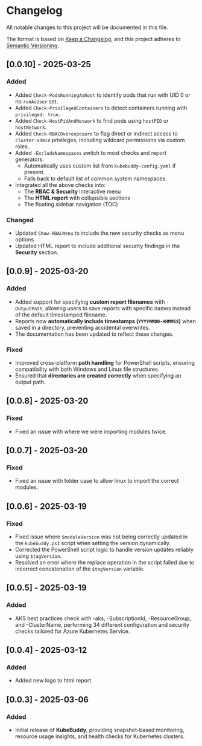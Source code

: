 # Changelog

All notable changes to this project will be documented in this file.

The format is based on [Keep a Changelog](https://keepachangelog.com/en/1.0.0/), and this project adheres to [Semantic Versioning](https://semver.org/spec/v2.0.0.html).

## [0.0.10] - 2025-03-25

### Added
- Added `Check-PodsRunningAsRoot` to identify pods that run with UID 0 or no `runAsUser` set.
- Added `Check-PrivilegedContainers` to detect containers running with `privileged: true`.
- Added `Check-HostPidAndNetwork` to find pods using `hostPID` or `hostNetwork`.
- Added `Check-RBACOverexposure` to flag direct or indirect access to `cluster-admin` privileges, including wildcard permissions via custom roles.
- Added `-ExcludeNamespaces` switch to most checks and report generators.  
  - Automatically uses custom list from `kubebuddy-config.yaml` if present.
  - Falls back to default list of common system namespaces.
- Integrated all the above checks into:
  - The **RBAC & Security** interactive menu
  - The **HTML report** with collapsible sections
  - The floating sidebar navigation (TOC)

### Changed
- Updated `Show-RBACMenu` to include the new security checks as menu options.
- Updated HTML report to include additional security findings in the **Security** section.

## [0.0.9] - 2025-03-20

### Added
- Added support for specifying **custom report filenames** with `-OutputPath`, allowing users to save reports with specific names instead of the default timestamped filename.
- Reports now **automatically include timestamps (`YYYYMMDD-HHMMSS`)** when saved in a directory, preventing accidental overwrites.
- The documentation has been updated to reflect these changes.

### Fixed
- Improved cross-platform **path handling** for PowerShell scripts, ensuring compatibility with both Windows and Linux file structures.
- Ensured that **directories are created correctly** when specifying an output path.

## [0.0.8] - 2025-03-20

### Fixed
- Fixed an issue with where we were importing modules twice.

## [0.0.7] - 2025-03-20

### Fixed
- Fixed an issue with folder case to allow linux to import the correct modules.

## [0.0.6] - 2025-03-19

### Fixed
- Fixed issue where `$moduleVersion` was not being correctly updated in the `kubebuddy.ps1` script when setting the version dynamically.
- Corrected the PowerShell script logic to handle version updates reliably using `$tagVersion`.
- Resolved an error where the replace operation in the script failed due to incorrect concatenation of the `$tagVersion` variable.

## [0.0.5] - 2025-03-19

### Added
- AKS best practices check with -aks, -SubscriptionId, -ResourceGroup, and -ClusterName, performing 34 different configuration and security checks tailored for Azure Kubernetes Service.

## [0.0.4] - 2025-03-12

### Added
- Added new logo to html report.

## [0.0.3] - 2025-03-06

### Added
- Initial release of **KubeBuddy**, providing snapshot-based monitoring, resource usage insights, and health checks for Kubernetes clusters.